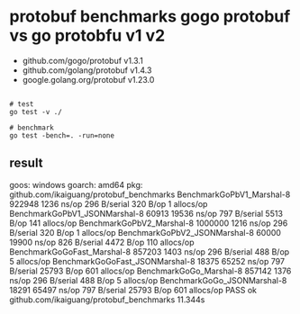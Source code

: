 # protobuf benchmarks gogo protobuf vs go protobfu v1 v2

- github.com/gogo/protobuf v1.3.1
- github.com/golang/protobuf v1.4.3
- google.golang.org/protobuf v1.23.0

```shell script

# test
go test -v ./

# benchmark
go test -bench=. -run=none

```

## result

goos: windows
goarch: amd64
pkg: github.com/ikaiguang/protobuf_benchmarks
BenchmarkGoPbV1_Marshal-8                 922948              1236 ns/op               296 B/serial          320 B/op          1 allocs/op
BenchmarkGoPbV1_JSONMarshal-8              60913             19536 ns/op               797 B/serial         5513 B/op        141 allocs/op
BenchmarkGoPbV2_Marshal-8                1000000              1216 ns/op               296 B/serial          320 B/op          1 allocs/op
BenchmarkGoPbV2_JSONMarshal-8              60000             19900 ns/op               826 B/serial         4472 B/op        110 allocs/op
BenchmarkGoGoFast_Marshal-8               857203              1403 ns/op               296 B/serial          488 B/op          5 allocs/op
BenchmarkGoGoFast_JSONMarshal-8            18375             65252 ns/op               797 B/serial        25793 B/op        601 allocs/op
BenchmarkGoGo_Marshal-8                   857142              1376 ns/op               296 B/serial          488 B/op          5 allocs/op
BenchmarkGoGo_JSONMarshal-8                18291             65497 ns/op               797 B/serial        25793 B/op        601 allocs/op
PASS
ok      github.com/ikaiguang/protobuf_benchmarks        11.344s

